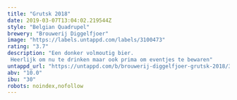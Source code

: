 ```yaml
---
title: "Grutsk 2018"
date: 2019-03-07T13:04:02.219544Z
style: "Belgian Quadrupel"
brewery: "Brouwerij Diggelfjoer"
image: "https://labels.untappd.com/labels/3100473"
rating: "3.7"
description: "Een donker volmoutig bier. Heerlijk om nu te drinken maar ook prima om eventjes te bewaren"
untappd_url: "https://untappd.com/b/brouwerij-diggelfjoer-grutsk-2018/3100473"
abv: "10.0"
ibu: "30"
robots: noindex,nofollow
---
```

